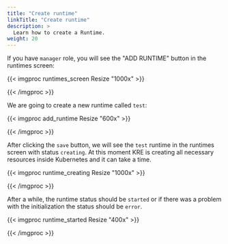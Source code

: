 ```yaml
---
title: "Create runtime"
linkTitle: "Create runtime"
description: >
  Learn how to create a Runtime.
weight: 20
---
```


If you have `manager` role, you will see the "ADD RUNTIME" button in the runtimes screen:

{{< imgproc runtimes_screen Resize "1000x" >}}

{{< /imgproc >}}

We are going to create a new runtime called `test`:

{{< imgproc add_runtime Resize "600x" >}}

{{< /imgproc >}}

After clicking the `save` button, we will see the `test` runtime in the runtimes screen with status `creating`.
At this moment KRE is creating all necessary resources inside Kubernetes and it can take a time.

{{< imgproc runtime_creating Resize "1000x" >}}

{{< /imgproc >}}

After a while, the runtime status should be `started` or if there was a problem with the initialization the status should be `error`.

{{< imgproc runtime_started Resize "400x" >}}

{{< /imgproc >}}
